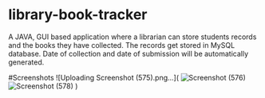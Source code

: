 # library-book-tracker
A JAVA, GUI based application where a librarian can store students records and the books they have collected.
The records get stored in MySQL database.
Date of collection and date of submission will be automatically generated.

#Screenshots
![Uploading Screenshot (575).png…](
![Screenshot (576)](https://user-images.githubusercontent.com/91778893/135766584-866c58ce-4471-4632-983d-8e73e980f06d.png)
![Screenshot (578)](https://user-images.githubusercontent.com/91778893/135766586-2cd55edd-ff50-497f-a51f-282c89dca3d7.png)
)

